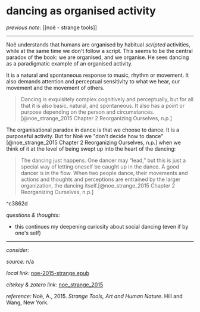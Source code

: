 # dancing as organised activity

_previous note:_ [[noë - strange tools]]

---

Noë understands that humans are organised by habitual _scripted_ activities, while at the same time we don't follow a script. This seems to be the central paradox of the book: we are organised, and we organise. He sees dancing as a paradigmatic example of an organised activity.

It is a natural and spontaneous response to music, rhythm or movement. It also demands attention and perceptual sensitivity to what we hear, our movement and the movement of others. 

>Dancing is exquisitely complex cognitively and perceptually, but for all that it is also basic, natural, and spontaneous. It also has a point or purpose depending on the person and circumstances.[@noe_strange_2015 Chapter 2 Reorganizing Ourselves, n.p.]

The organisational paradox in dance is that we choose to dance. It is a purposeful activity. But for Noë we "don't decide how to dance" [@noe_strange_2015 Chapter 2 Reorganizing Ourselves, n.p.] when we think of it at the level of being swept up into the heart of the dancing:

>The dancing just happens. One dancer may “lead,” but this is just a special way of letting oneself be caught up in the dance. A good dancer is in the flow. When two people dance, their movements and actions and thoughts and perceptions are entrained by the larger organization, the dancing itself.[@noe_strange_2015 Chapter 2 Reorganizing Ourselves, n.p.]

^c3862d

_questions & thoughts:_

- this continues my deepening curiosity about social dancing (even if by one's self)

--- 

_consider:_


_source:_ n/a

_local link:_ [noe-2015-strange.epub](hook://file/mT3dr3uDv?p=RHJvcGJveC9iaWJsaW9ncmFwaHkgcGRmcw==&n=noe-2015-strange.epub)

_citekey & zotero link:_ [noe_strange_2015](zotero://select/items/1_GJLYSMRA)

_reference:_ Noë, A., 2015. _Strange Tools, Art and Human Nature_. Hill and Wang, New York.
